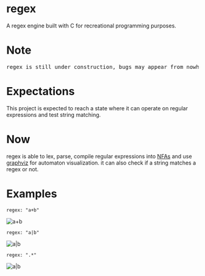 # regex
A regex engine built with C for recreational programming purposes.


# Note
<pre>regex is still under construction, bugs may appear from nowhere</pre>

# Expectations
This project is expected to reach a state where it can operate on regular expressions and test string matching.

# Now
regex is able to lex, parse, compile regular expressions into <a href="https://en.wikipedia.org/wiki/Nondeterministic_finite_automaton">NFAs</a> and use <a href="https://graphviz.org/">graphviz</a> for automaton visualization.
it can also check if a string matches a regex or not.

# Examples
```regex: "a+b"```

![a+b](./assets/nfa.regex:a+b.png)

```regex: "a|b"```

![a|b](./assets/nfa.regex:a|b.png)

```regex: ".*"```

![a|b](./assets/nfa.regex:.*.png)
